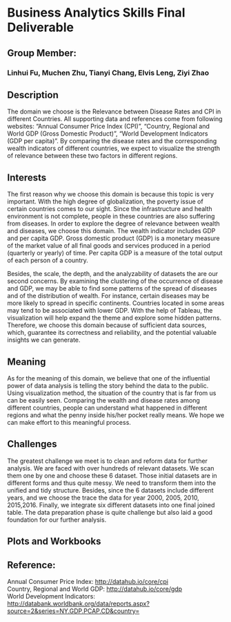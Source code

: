 # Business Analytics Skills Final Deliverable

## Group Member:
### Linhui Fu, Muchen Zhu, Tianyi Chang, Elvis Leng, Ziyi Zhao

## Description

The domain we choose is the Relevance between Disease Rates and CPI in different Countries. All supporting data and references come from following websites: “Annual Consumer Price Index (CPI)”, “Country, Regional and World GDP (Gross Domestic Product)”, “World Development Indicators (GDP per capita)”. By comparing the disease rates and the corresponding wealth indicators of different countries, we expect to visualize the strength of relevance between these two factors in different regions.

## Interests

The first reason why we choose this domain is because this topic is very important. With the high degree of globalization, the poverty issue of certain countries comes to our sight. Since the infrastructure and health environment is not complete, people in these countries are also suffering from diseases. In order to explore the degree of relevance between wealth and diseases, we choose this domain. The wealth indicator includes GDP and per capita GDP. Gross domestic product (GDP) is a monetary measure of the market value of all final goods and services produced in a period (quarterly or yearly) of time. Per capita GDP is a measure of the total output of each person of a country.

Besides, the scale, the depth, and the analyzability of datasets the are our second concerns. By examining the clustering of the occurrence of disease and GDP, we may be able to find some patterns of the spread of diseases and of the distribution of wealth. For instance, certain diseases may be more likely to spread in specific continents. Countries located in some areas may tend to be associated with lower GDP. With the help of Tableau, the visualization will help expand the theme and explore some hidden patterns. Therefore, we choose this domain because of sufficient data sources, which, guarantee its correctness and reliability, and the potential valuable insights we can generate.

## Meaning

As for the meaning of this domain, we believe that one of the influential power of data
analysis is telling the story behind the data to the public. Using visualization method, the
situation of the country that is far from us can be easily seen. Comparing the wealth
and disease rates among different countries, people can understand what happened in
different regions and what the penny inside his/her pocket really means. We hope we can
make effort to this meaningful process.

## Challenges

The greatest challenge we meet is to clean and reform data for further analysis. We are faced with over hundreds of relevant datasets. We scan them one by one and choose these 6 dataset. Those initial datasets are in different forms and thus quite messy. We need to transform them into the unified and tidy structure. Besides, since the 6 datasets include different years, and we choose the trace the data for year 2000, 2005, 2010, 2015,2016. Finally, we integrate six different datasets into one final joined table. The data preparation phase is quite challenge but also laid a good foundation for our further analysis.

## Plots and Workbooks

## Reference:

Annual Consumer Price Index: http://datahub.io/core/cpi
<br>
Country, Regional and World GDP: http://datahub.io/core/gdp 
<br>
World Development Indicators:
http://databank.worldbank.org/data/reports.aspx?source=2&series=NY.GDP.PCAP.CD&country=
